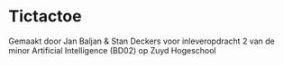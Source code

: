# Tictactoe

Gemaakt door Jan Baljan & Stan Deckers voor inleveropdracht 2 van de minor Artificial Intelligence (BD02) op Zuyd Hogeschool 
